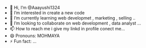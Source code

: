 - 👋 Hi, I’m @Aaayushi1324
- 👀 I’m interested in create a new code 
- 🌱 I’m currently learning web developmet , marketing , selling .. 
- 💞️ I’m looking to collaborate on web development , data analyst ...
- 📫 How to reach me i give my linkd in profile conect me...
- 😄 Pronouns: MOHMAYA 
- ⚡ Fun fact: ...

<!---
Aaayushi1324/Aaayushi1324 is a ✨ special ✨ repository because its `README.md` (this file) appears on your GitHub profile.
You can click the Preview link to take a look at your changes.
--->
